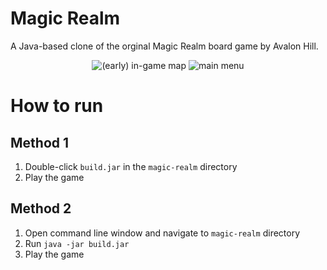 Magic Realm
===========

A Java-based clone of the orginal Magic Realm board game by Avalon Hill.

<p align="center">
  <img alt="(early) in-game map" src="https://dl.dropboxusercontent.com/u/1330689/Screenshot%202015-02-17%2016.27.29.png" />
  <img alt="main menu" src="https://dl.dropboxusercontent.com/u/1330689/Screenshot%202015-02-19%2014.11.49.png" />
</p>

How to run
==========

Method 1
--------

1. Double-click `build.jar` in the `magic-realm` directory
2. Play the game

Method 2
--------

1. Open command line window and navigate to `magic-realm` directory
2. Run `java -jar build.jar`
3. Play the game
